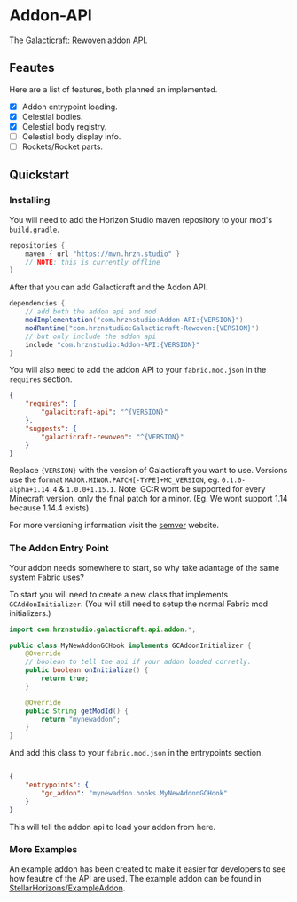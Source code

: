 # Addon-API
The [Galacticraft: Rewoven](https://github.com/StellarHorizons/Addon-API) addon API.

## Feautes
Here are a list of features, both planned an implemented.

* [x] Addon entrypoint loading.
* [x] Celestial bodies.
* [x] Celestial body registry.
* [ ] Celestial body display info.
* [ ] Rockets/Rocket parts.

## Quickstart

### Installing
You will need to add the Horizon Studio maven repository to your mod's `build.gradle`.

```gradle
repositories {
    maven { url "https://mvn.hrzn.studio" }
    // NOTE: this is currently offline
}
```

After that you can add Galacticraft and the Addon API.

```gradle
dependencies {
    // add both the addon api and mod
    modImplementation("com.hrznstudio:Addon-API:{VERSION}")
    modRuntime("com.hrznstudio:Galacticraft-Rewoven:{VERSION}")
    // but only include the addon api 
    include "com.hrznstudio:Addon-API:{VERSION}"
}
```

You will also need to add the addon API to your `fabric.mod.json` in the `requires` section.
```json
{
    "requires": {
        "galacitcraft-api": "^{VERSION}"
    },
    "suggests": {
        "galacticraft-rewoven": "^{VERSION}"
    }
}
```

Replace `{VERSION}` with the version of Galacticraft you want to use. Versions use the format `MAJOR.MINOR.PATCH[-TYPE]+MC_VERSION`, eg. `0.1.0-alpha+1.14.4` & `1.0.0+1.15.1`. Note: GC:R wont be supported for every Minecraft version, only the final patch for a minor. (Eg. We wont support 1.14 because 1.14.4 exists)

For more versioning information visit the [semver](https://semver.org/) website.

### The Addon Entry Point
Your addon needs somewhere to start, so why take adantage of the same system Fabric uses?

To start you will need to create a new class that implements `GCAddonInitializer`. (You will still need to setup the normal Fabric mod initializers.)

```java
import com.hrznstudio.galacticraft.api.addon.*;

public class MyNewAddonGCHook implements GCAddonInitializer {
    @Override
    // boolean to tell the api if your addon loaded corretly.
    public boolean onInitialize() {
        return true;
    }

    @Override
    public String getModId() {
        return "mynewaddon";
    }
}
```
And add this class to your `fabric.mod.json` in the entrypoints section.

```json

{
    "entrypoints": {
        "gc_addon": "mynewaddon.hooks.MyNewAddonGCHook"
    }
}
```
This will tell the addon api to load your addon from here.
### More Examples
An example addon has been created to make it easier for developers to see how feautre of the API are used. The example addon can be found in [StellarHorizons/ExampleAddon]().